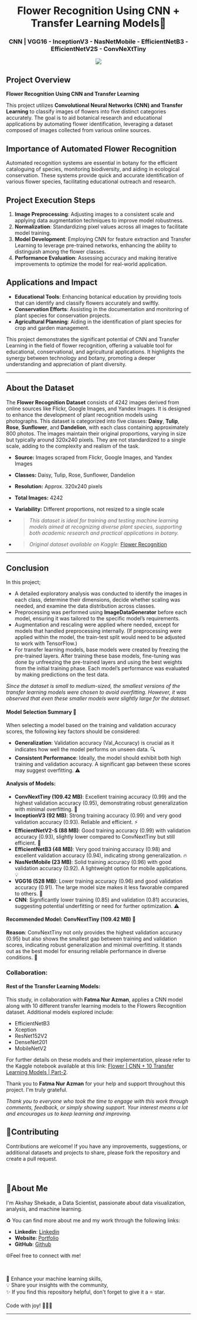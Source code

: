 <h1 align="center">
Flower Recognition Using CNN + Transfer Learning Models🌻
</h1>

<h3 align="center"> CNN | VGG16 - InceptionV3 - NasNetMobile - EfficientNetB3 - EfficientNetV2S - ConvNeXtTiny </h3>


<p align="center">
  <img src="https://media.springernature.com/lw685/springer-static/image/chp%3A10.1007%2F978-3-031-12413-6_59/MediaObjects/520480_1_En_59_Fig3_HTML.png"
</p>

## Project Overview  
**Flower Recognition Using CNN and Transfer Learning**
    
This project utilizes **Convolutional Neural Networks (CNN) and Transfer Learning** to classify images of flowers into five distinct categories accurately. The goal is to aid botanical research and educational applications by automating flower identification, leveraging a dataset composed of images collected from various online sources.

## Importance of Automated Flower Recognition

Automated recognition systems are essential in botany for the efficient cataloguing of species, monitoring biodiversity, and aiding in ecological conservation. These systems provide quick and accurate identification of various flower species, facilitating educational outreach and research.
    

## Project Execution Steps

1. **Image Preprocessing**: Adjusting images to a consistent scale and applying data augmentation techniques to improve model robustness.
2. **Normalization**: Standardizing pixel values across all images to facilitate model training.
3. **Model Development**: Employing CNN for feature extraction and Transfer Learning to leverage pre-trained networks, enhancing the ability to distinguish among the flower classes.
4. **Performance Evaluation**: Assessing accuracy and making iterative improvements to optimize the model for real-world application.


## Applications and Impact

- **Educational Tools**: Enhancing botanical education by providing tools that can identify and classify flowers accurately and swiftly.
- **Conservation Efforts**: Assisting in the documentation and monitoring of plant species for conservation projects.
- **Agricultural Planning**: Aiding in the identification of plant species for crop and garden management.

This project demonstrates the significant potential of CNN and Transfer Learning in the field of flower recognition, offering a valuable tool for educational, conservational, and agricultural applications. It highlights the synergy between technology and botany, promoting a deeper understanding and appreciation of plant diversity.

---

## About the Dataset

The **Flower Recognition Dataset** consists of 4242 images derived from online sources like Flickr, Google Images, and Yandex Images. It is designed to enhance the development of plant recognition models using photographs. This dataset is categorized into five classes: **Daisy**, **Tulip**, **Rose**, **Sunflower**, and **Dandelion**, with each class containing approximately 800 photos. The images maintain their original proportions, varying in size but typically around 320x240 pixels. They are not standardized to a single scale, adding to the complexity and realism of the task.

- **Source:** Images scraped from Flickr, Google Images, and Yandex Images
- **Classes:** Daisy, Tulip, Rose, Sunflower, Dandelion
- **Resolution:** Approx. 320x240 pixels
- **Total Images:** 4242
- **Variability:** Different proportions, not resized to a single scale
    
- > *This dataset is ideal for training and testing machine learning models aimed at recognizing diverse plant species, supporting both academic research and practical applications in botany.*
- > *Original dataset available on Kaggle:* [Flower Recognition](https://www.kaggle.com/datasets/alxmamaev/flowers-recognition)
---

## Conclusion

In this project;

- A detailed exploratory analysis was conducted to identify the images in each class, determine their dimensions, decide whether scaling was needed, and examine the data distribution across classes.
- Preprocessing was performed using **ImageDataGenerator** before each model, ensuring it was tailored to the specific model’s requirements.
- Augmentation and rescaling were applied where needed, except for models that handled preprocessing internally. 
    (If preprocessing were applied within the model, the train-test split would need to be adjusted to work with TensorFlow.)
- For transfer learning models, base models were created by freezing the pre-trained layers. After training these base models, fine-tuning was done by unfreezing the pre-trained layers and using the best weights from the initial training phase. Each model’s performance was evaluated by making predictions on the test data.

*Since the dataset is small to medium-sized, the smallest versions of the transfer learning models were chosen to avoid overfitting. However, it was observed that even these smaller models were slightly large for the dataset.*


#### Model Selection Summary 🚀
When selecting a model based on the training and validation accuracy scores, the following key factors should be considered:

- **Generalization**: Validation accuracy (Val_Accuracy) is crucial as it indicates how well the model performs on unseen data. 🔍
- **Consistent Performance**: Ideally, the model should exhibit both high training and validation accuracy. A significant gap between these scores may suggest overfitting. ⚠️

#### Analysis of Models:
- **ConvNextTiny (109.42 MB)**: Excellent training accuracy (0.99) and the highest validation accuracy (0.95), demonstrating robust generalization with minimal overfitting. 🌟
- **InceptionV3 (92 MB)**: Strong training accuracy (0.99) and very good validation accuracy (0.93). Reliable and efficient. ⚡️
- **EfficientNetV2-S (88 MB)**: Good training accuracy (0.99) with validation accuracy (0.93), slightly lower compared to ConvNextTiny but still efficient. 🧠
- **EfficientNetB3 (48 MB)**: Very good training accuracy (0.98) and excellent validation accuracy (0.94), indicating strong generalization. 🔥
- **NasNetMobile (23 MB)**: Solid training accuracy (0.96) with good validation accuracy (0.92). A lightweight option for mobile applications. 💡
- **VGG16 (528 MB)**: Lower training accuracy (0.96) and good validation accuracy (0.91). The large model size makes it less favorable compared to others. 🔋
- **CNN**: Significantly lower training (0.85) and validation (0.81) accuracies, suggesting potential underfitting or need for further optimization. ⚠️

#### Recommended Model: ConvNextTiny (109.42 MB) 🎯
**Reason**: ConvNextTiny not only provides the highest validation accuracy (0.95) but also shows the smallest gap between training and validation scores, indicating robust generalization and minimal overfitting. It stands out as the best model for ensuring reliable performance in diverse conditions. 🏅

### Collaboration:

#### Rest of the Transfer Learning Models:
This study, in collaboration with **Fatma Nur Azman**, applies a CNN model along with 10 different transfer learning models to the Flowers Recognition dataset. Additional models explored include:
- EfficientNetB3
- Xception
- ResNet152V2
- DenseNet201
- MobileNetV2

For further details on these models and their implementation, please refer to the Kaggle notebook available at this link: [Flower | CNN + 10 Transfer Learning Models | Part-2](https://www.kaggle.com/code/fnurazman/flowers-cnn-10-transfer-learning-part-2).

Thank you to **Fatma Nur Azman** for your help and support throughout this project. I'm truly grateful.

*Thank you to everyone who took the time to engage with this work through comments, feedback, or simply showing support. Your interest means a lot and encourages us to keep learning and improving.*


## 🤝Contributing

Contributions are welcome! If you have any improvements, suggestions, or additional datasets and projects to share, please fork the repository and create a pull request.

<br>

## 🌱About Me

I'm Akshay Shekade, a Data Scientist, passionate about data visualization, analysis, and machine learning. 

♻️ You can find more about me and my work through the following links:

- **Linkedin**: [Linkedin](https://www.linkedin.com/in/akshay-shekade-a225a8135/?trk=opento_sprofile_topcard)
- **Website**: [Portfolio](https://akshayshekade.github.io/)
- **GitHub**: [Github](https://github.com/AkshayShekade)


🌐Feel free to connect with me!

<br>

🎯 Enhance your machine learning skills,<br>
💡 Share your insights with the community,<br>
✨ If you find this repository helpful, don't forget to give it a ⭐ star.<br>

Code with joy! 👩‍💻✨

---
